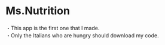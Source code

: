 # Ms.Nutrition
・This app is the first one that I made.<br>
・Only the Italians who are hungry should download my code.
